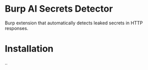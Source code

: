 # Burp AI Secrets Detector
Burp extension that automatically detects leaked secrets in HTTP responses. 

# Installation

..
